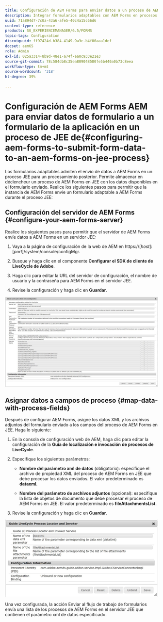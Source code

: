 ```yaml
---
title: Configuración de AEM Forms para enviar datos a un proceso de AEM Forms en JEE
description: Integrar formularios adaptables con AEM Forms en procesos JEE para procesar datos de formulario.
uuid: 71a894d7-7c0a-43a6-afe5-40c4a15c66d6
content-type: reference
products: SG_EXPERIENCEMANAGER/6.5/FORMS
topic-tags: Configuration
discoiquuid: ff97424d-b384-4149-9a3c-b4f00aaa1def
docset: aem65
role: Admin
exl-id: 025a3314-8b9d-48e1-a74f-ea0c933e21e3
source-git-commit: 78c584db8c35ea809048580fe5b440a0b73c8eea
workflow-type: tm+mt
source-wordcount: '318'
ht-degree: 39%

---
```


# Configuración de AEM Forms AEM para enviar datos de formulario a un formulario de la aplicación en un proceso de JEE de{#configuring-aem-forms-to-submit-form-data-to-an-aem-forms-on-jee-process}

Los formularios adaptables admiten el envío de datos a AEM Forms en un proceso JEE para un procesamiento posterior. Permite almacenar en déclencheur un proceso de AEM Forms en JEE con los datos disponibles en el formulario enviado. Realice los siguientes pasos para permitir que la instancia de AEM Forms envíe un formulario adaptable a AEM Forms durante el proceso JEE:

## Configuración del servidor de AEM Forms {#configure-your-aem-forms-server}

Realice los siguientes pasos para permitir que el servidor de AEM Forms envíe datos a AEM Forms en un servidor JEE:

1. Vaya a la página de configuración de la web de AEM en https://[*host*]:[*port*]/system/console/configMgr.

1. Busque y haga clic en el componente **Configurar el SDK de cliente de LiveCycle de Adobe**.
1. Haga clic para editar la URL del servidor de configuración, el nombre de usuario y la contraseña para AEM Forms en el servidor JEE.
1. Revise la configuración y haga clic en **Guardar**.

![Configurar el SDK de cliente de LiveCycle de Adobe](assets/clientsdkconfiguration.jpg)

## Asignar datos a campos de proceso {#map-data-with-process-fields}

Después de configurar AEM Forms, asigne los datos XML y los archivos adjuntos del formulario enviado a los campos del proceso de AEM Forms en JEE. Haga lo siguiente:

1. En la consola de configuración web de AEM, haga clic para editar la configuración de la **Guía de localización e invocación de procesos de LiveCycle**.
1. Especifique los siguientes parámetros:

   * **Nombre del parámetro xml de datos** (obligatorio): especifique el archivo de propiedad XML del proceso de AEM Forms en JEE que debe procesar los datos enviados. El valor predeterminado es **dataxml**.

   * **Nombre del parámetro de archivos adjuntos** (opcional): especifique la lista de objetos de documento que debe procesar el proceso de AEM Forms en JEE. El valor predeterminado es **fileAttachmentsList**.

1. Revise la configuración y haga clic en **Guardar**.

![Guía de localización e invocación de procesos de LiveCycle](assets/test3.jpg)

Una vez configurada, la acción Enviar al flujo de trabajo de formularios envía una lista de los procesos de AEM Forms en el servidor JEE que contienen el parámetro xml de datos especificado.

